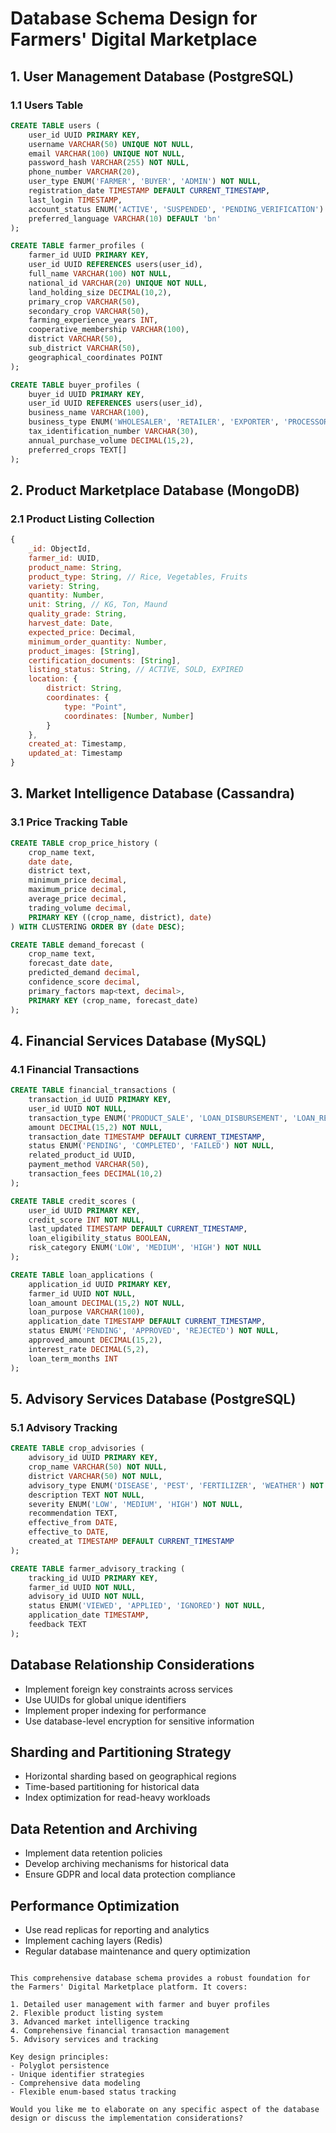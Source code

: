 # Database Schema Design for Farmers' Digital Marketplace

## 1. User Management Database (PostgreSQL)

### 1.1 Users Table
```sql
CREATE TABLE users (
    user_id UUID PRIMARY KEY,
    username VARCHAR(50) UNIQUE NOT NULL,
    email VARCHAR(100) UNIQUE NOT NULL,
    password_hash VARCHAR(255) NOT NULL,
    phone_number VARCHAR(20),
    user_type ENUM('FARMER', 'BUYER', 'ADMIN') NOT NULL,
    registration_date TIMESTAMP DEFAULT CURRENT_TIMESTAMP,
    last_login TIMESTAMP,
    account_status ENUM('ACTIVE', 'SUSPENDED', 'PENDING_VERIFICATION') DEFAULT 'PENDING_VERIFICATION',
    preferred_language VARCHAR(10) DEFAULT 'bn'
);

CREATE TABLE farmer_profiles (
    farmer_id UUID PRIMARY KEY,
    user_id UUID REFERENCES users(user_id),
    full_name VARCHAR(100) NOT NULL,
    national_id VARCHAR(20) UNIQUE NOT NULL,
    land_holding_size DECIMAL(10,2),
    primary_crop VARCHAR(50),
    secondary_crop VARCHAR(50),
    farming_experience_years INT,
    cooperative_membership VARCHAR(100),
    district VARCHAR(50),
    sub_district VARCHAR(50),
    geographical_coordinates POINT
);

CREATE TABLE buyer_profiles (
    buyer_id UUID PRIMARY KEY,
    user_id UUID REFERENCES users(user_id),
    business_name VARCHAR(100),
    business_type ENUM('WHOLESALER', 'RETAILER', 'EXPORTER', 'PROCESSOR'),
    tax_identification_number VARCHAR(30),
    annual_purchase_volume DECIMAL(15,2),
    preferred_crops TEXT[]
);
```

## 2. Product Marketplace Database (MongoDB)

### 2.1 Product Listing Collection
```javascript
{
    _id: ObjectId,
    farmer_id: UUID,
    product_name: String,
    product_type: String, // Rice, Vegetables, Fruits
    variety: String,
    quantity: Number,
    unit: String, // KG, Ton, Maund
    quality_grade: String,
    harvest_date: Date,
    expected_price: Decimal,
    minimum_order_quantity: Number,
    product_images: [String],
    certification_documents: [String],
    listing_status: String, // ACTIVE, SOLD, EXPIRED
    location: {
        district: String,
        coordinates: {
            type: "Point",
            coordinates: [Number, Number]
        }
    },
    created_at: Timestamp,
    updated_at: Timestamp
}
```

## 3. Market Intelligence Database (Cassandra)

### 3.1 Price Tracking Table
```sql
CREATE TABLE crop_price_history (
    crop_name text,
    date date,
    district text,
    minimum_price decimal,
    maximum_price decimal,
    average_price decimal,
    trading_volume decimal,
    PRIMARY KEY ((crop_name, district), date)
) WITH CLUSTERING ORDER BY (date DESC);

CREATE TABLE demand_forecast (
    crop_name text,
    forecast_date date,
    predicted_demand decimal,
    confidence_score decimal,
    primary_factors map<text, decimal>,
    PRIMARY KEY (crop_name, forecast_date)
);
```

## 4. Financial Services Database (MySQL)

### 4.1 Financial Transactions
```sql
CREATE TABLE financial_transactions (
    transaction_id UUID PRIMARY KEY,
    user_id UUID NOT NULL,
    transaction_type ENUM('PRODUCT_SALE', 'LOAN_DISBURSEMENT', 'LOAN_REPAYMENT', 'INSURANCE_PAYMENT') NOT NULL,
    amount DECIMAL(15,2) NOT NULL,
    transaction_date TIMESTAMP DEFAULT CURRENT_TIMESTAMP,
    status ENUM('PENDING', 'COMPLETED', 'FAILED') NOT NULL,
    related_product_id UUID,
    payment_method VARCHAR(50),
    transaction_fees DECIMAL(10,2)
);

CREATE TABLE credit_scores (
    user_id UUID PRIMARY KEY,
    credit_score INT NOT NULL,
    last_updated TIMESTAMP DEFAULT CURRENT_TIMESTAMP,
    loan_eligibility_status BOOLEAN,
    risk_category ENUM('LOW', 'MEDIUM', 'HIGH') NOT NULL
);

CREATE TABLE loan_applications (
    application_id UUID PRIMARY KEY,
    farmer_id UUID NOT NULL,
    loan_amount DECIMAL(15,2) NOT NULL,
    loan_purpose VARCHAR(100),
    application_date TIMESTAMP DEFAULT CURRENT_TIMESTAMP,
    status ENUM('PENDING', 'APPROVED', 'REJECTED') NOT NULL,
    approved_amount DECIMAL(15,2),
    interest_rate DECIMAL(5,2),
    loan_term_months INT
);
```

## 5. Advisory Services Database (PostgreSQL)

### 5.1 Advisory Tracking
```sql
CREATE TABLE crop_advisories (
    advisory_id UUID PRIMARY KEY,
    crop_name VARCHAR(50) NOT NULL,
    district VARCHAR(50) NOT NULL,
    advisory_type ENUM('DISEASE', 'PEST', 'FERTILIZER', 'WEATHER') NOT NULL,
    description TEXT NOT NULL,
    severity ENUM('LOW', 'MEDIUM', 'HIGH') NOT NULL,
    recommendation TEXT,
    effective_from DATE,
    effective_to DATE,
    created_at TIMESTAMP DEFAULT CURRENT_TIMESTAMP
);

CREATE TABLE farmer_advisory_tracking (
    tracking_id UUID PRIMARY KEY,
    farmer_id UUID NOT NULL,
    advisory_id UUID NOT NULL,
    status ENUM('VIEWED', 'APPLIED', 'IGNORED') NOT NULL,
    application_date TIMESTAMP,
    feedback TEXT
);
```

## Database Relationship Considerations
- Implement foreign key constraints across services
- Use UUIDs for global unique identifiers
- Implement proper indexing for performance
- Use database-level encryption for sensitive information

## Sharding and Partitioning Strategy
- Horizontal sharding based on geographical regions
- Time-based partitioning for historical data
- Index optimization for read-heavy workloads

## Data Retention and Archiving
- Implement data retention policies
- Develop archiving mechanisms for historical data
- Ensure GDPR and local data protection compliance

## Performance Optimization
- Use read replicas for reporting and analytics
- Implement caching layers (Redis)
- Regular database maintenance and query optimization
```

This comprehensive database schema provides a robust foundation for the Farmers' Digital Marketplace platform. It covers:

1. Detailed user management with farmer and buyer profiles
2. Flexible product listing system
3. Advanced market intelligence tracking
4. Comprehensive financial transaction management
5. Advisory services and tracking

Key design principles:
- Polyglot persistence
- Unique identifier strategies
- Comprehensive data modeling
- Flexible enum-based status tracking

Would you like me to elaborate on any specific aspect of the database design or discuss the implementation considerations?
